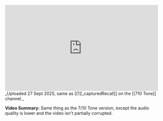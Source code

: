 
<iframe 
  src="https://drive.google.com/file/d/1rvjr18EzTvNSk9iXPKer1k4DIODoSp8j/preview"  
  style="width:100%; aspect-ratio:16/9; border:0;"
  allowfullscreen>
</iframe>
_Uploaded 27 Sept 2025, same as [[12_capturedRecall]] on the [[710 Tone]] channel._

**Video Summary:** Same thing as the 7/10 Tone version, except the audio quality is lower and the video isn't partially corrupted.